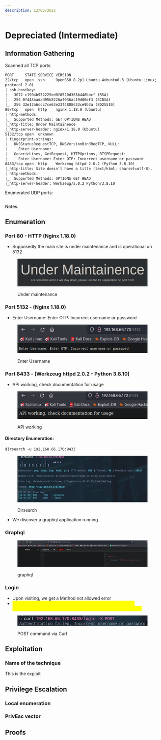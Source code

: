 ```yaml
---
description: 12/05/2022
---
```


# Depreciated (Intermediate)

## Information Gathering

Scanned all TCP ports:

```
PORT     STATE SERVICE VERSION
22/tcp   open  ssh     OpenSSH 8.2p1 Ubuntu 4ubuntu0.3 (Ubuntu Linux; protocol 2.0)
| ssh-hostkey: 
|   3072 c1994b952225ed0f8520d363b448bbcf (RSA)
|   256 0f448badad95b8226af036ac19d00ef3 (ECDSA)
|_  256 32e12a6ccc7ce63e23f4808d33ce9b3a (ED25519)
80/tcp   open  http    nginx 1.18.0 (Ubuntu)
| http-methods: 
|_  Supported Methods: GET OPTIONS HEAD
|_http-title: Under Maintainence
|_http-server-header: nginx/1.18.0 (Ubuntu)
5132/tcp open  unknown
| fingerprint-strings: 
|   DNSStatusRequestTCP, DNSVersionBindReqTCP, NULL: 
|     Enter Username:
|   GenericLines, GetRequest, HTTPOptions, RTSPRequest: 
|     Enter Username: Enter OTP: Incorrect username or password
8433/tcp open  http    Werkzeug httpd 2.0.2 (Python 3.8.10)
|_http-title: Site doesn't have a title (text/html; charset=utf-8).
| http-methods: 
|_  Supported Methods: OPTIONS GET HEAD
|_http-server-header: Werkzeug/2.0.2 Python/3.8.10
```

Enumerated UDP ports:

```
```

Notes:



## Enumeration

### Port 80 - HTTP (Nginx 1.18.0)

* Supposedly the main site is under maintenance and is operational on 5132

<figure><img src="../../../.gitbook/assets/image (7).png" alt=""><figcaption><p>Under maintenance</p></figcaption></figure>

### Port 5132 - (Nginx 1.18.0)

* Enter Username: Enter OTP: Incorrect username or password

<figure><img src="../../../.gitbook/assets/image (3).png" alt=""><figcaption><p>Enter Username</p></figcaption></figure>

### Port 8433 - (Werkzeug httpd 2.0.2 - Python 3.8.10)

* API working, check documentation for usage

<figure><img src="../../../.gitbook/assets/image (5).png" alt=""><figcaption><p>API working</p></figcaption></figure>

#### Directory Enumeration:

```
dirsearch -u 192.168.66.170:8433
```

<figure><img src="../../../.gitbook/assets/image (17).png" alt=""><figcaption><p>Dirsearch</p></figcaption></figure>

* We discover a graphql application running

### Graphql

<figure><img src="../../../.gitbook/assets/image (11).png" alt=""><figcaption><p>graphql</p></figcaption></figure>

### Login

* Upon visiting, we get a Method not allowed error
* <mark style="color:yellow;">I then simply curl it with a POST request and we see that the authentication has failed due to a wrong username or password</mark>

<figure><img src="../../../.gitbook/assets/image (1) (10).png" alt=""><figcaption><p>POST command via Curl</p></figcaption></figure>

## Exploitation

### Name of the technique

This is the exploit

## Privilege Escalation

### Local enumeration

### PrivEsc vector

## Proofs
